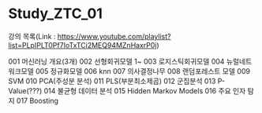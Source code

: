 # Study_ZTC_01

강의 목록(Link : https://www.youtube.com/playlist?list=PLpIPLT0Pf7IoTxTCi2MEQ94MZnHaxrP0j)

001 머신러닝 개요(3개)
002 선형회귀모델 1~
003 로지스틱회귀모델
004 뉴럴네트워크모델
005 정규화모델
006 knn
007 의사결정나무
008 랜덤포레스트 모델
009 SVM
010 PCA(주성분 분석)
011 PLS(부분최소제곱)
012 군집분석
013 P-Value(???)
014 불균형 데이터 분석
015 Hidden Markov Models
016 주요 인자 탐지
017 Boosting
